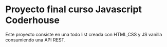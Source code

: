 # Proyecto final curso Javascript Coderhouse
Este proyecto consiste en una todo list creada con HTML,CSS y JS vanilla consumiendo una API REST.
